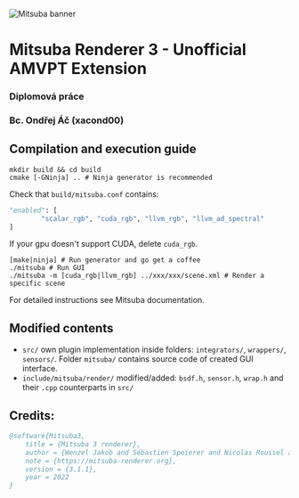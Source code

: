 <!-- <img src="https://github.com/mitsuba-renderer/mitsuba3/raw/master/docs/images/logo_plain.png" width="120" height="120" alt="Mitsuba logo"> -->

<img src="https://raw.githubusercontent.com/mitsuba-renderer/mitsuba-data/master/docs/images/banners/banner_01.jpg"
alt="Mitsuba banner">

# Mitsuba Renderer 3 - Unofficial AMVPT Extension
### Diplomová práce
### Bc. Ondřej Áč (xacond00)
## Compilation and execution guide  
```shell
mkdir build && cd build
cmake [-GNinja] .. # Ninja generator is recommended
```
Check that `build/mitsuba.conf` contains:
```python
"enabled": [
        "scalar_rgb", "cuda_rgb", "llvm_rgb", "llvm_ad_spectral"
]
```
If your gpu doesn't support CUDA, delete `cuda_rgb`.
```shell
[make|ninja] # Run generator and go get a coffee
./mitsuba # Run GUI
./mitsuba -m [cuda_rgb|llvm_rgb] ../xxx/xxx/scene.xml # Render a specific scene
```
For detailed instructions see Mitsuba documentation. 

## Modified contents
- `src/` own plugin implementation inside folders: `integrators/`, `wrappers/`, `sensors/`. Folder `mitsuba/` contains source code of created GUI interface.
- `include/mitsuba/render/` modified/added: `bsdf.h`, `sensor.h`, `wrap.h` and their `.cpp` counterparts in `src/` 

## Credits:
```bibtex
@software{Mitsuba3,
    title = {Mitsuba 3 renderer},
    author = {Wenzel Jakob and Sébastien Speierer and Nicolas Roussel and Merlin Nimier-David and Delio Vicini and Tizian Zeltner and Baptiste Nicolet and Miguel Crespo and Vincent Leroy and Ziyi Zhang},
    note = {https://mitsuba-renderer.org},
    version = {3.1.1},
    year = 2022
}
```
